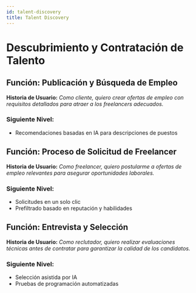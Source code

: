 ```yaml
---
id: talent-discovery
title: Talent Discovery
---
```


# Descubrimiento y Contratación de Talento

## Función: Publicación y Búsqueda de Empleo
**Historia de Usuario:**
_Como cliente, quiero crear ofertas de empleo con requisitos detallados para atraer a los freelancers adecuados._

### Siguiente Nivel:
- Recomendaciones basadas en IA para descripciones de puestos

## Función: Proceso de Solicitud de Freelancer
**Historia de Usuario:**
_Como freelancer, quiero postularme a ofertas de empleo relevantes para asegurar oportunidades laborales._

### Siguiente Nivel:
- Solicitudes en un solo clic
- Prefiltrado basado en reputación y habilidades

## Función: Entrevista y Selección
**Historia de Usuario:**
_Como reclutador, quiero realizar evaluaciones técnicas antes de contratar para garantizar la calidad de los candidatos._

### Siguiente Nivel:
- Selección asistida por IA
- Pruebas de programación automatizadas

